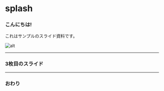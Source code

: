 # splash

### こんにちは!

これはサンプルのスライド資料です。

![alt](assets/045483.jpg)


---

### 3枚目のスライド

---

### おわり

